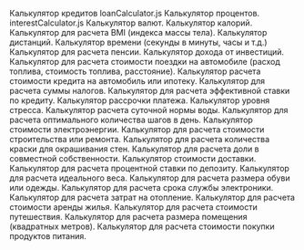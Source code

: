 
Калькулятор кредитов loanCalculator.js
Калькулятор процентов. interestCalculator.js
Калькулятор валют.
Калькулятор калорий.
Калькулятор для расчета BMI (индекса массы тела).
Калькулятор дистанций.
Калькулятор времени (секунды в минуты, часы и т.д.)
Калькулятор для расчета пенсии.
Калькулятор дохода от инвестиций.
Калькулятор для расчета стоимости поездки на автомобиле (расход топлива, стоимость топлива, расстояние).
Калькулятор расчета стоимости кредита на автомобиль или ипотеку.
Калькулятор для расчета суммы налогов.
Калькулятор для расчета эффективной ставки по кредиту.
Калькулятор рассрочки платежа.
Калькулятор уровня стресса.
Калькулятор расчета суточной нормы воды.
Калькулятор для расчета оптимального количества шагов в день.
Калькулятор стоимости электроэнергии.
Калькулятор для расчета стоимости строительства или ремонта.
Калькулятор для расчета количества краски для окрашивания стен.
Калькулятор для расчета доли в совместной собственности.
Калькулятор стоимости доставки.
Калькулятор для расчета процентной ставки по депозиту.
Калькулятор для расчета идеального веса.
Калькулятор для расчета размера обуви или одежды.
Калькулятор для расчета срока службы электроники.
Калькулятор для расчета затрат на отопление.
Калькулятор для расчета стоимости аренды жилья.
Калькулятор для расчета стоимости путешествия.
Калькулятор для расчета размера помещения (квадратных метров).
Калькулятор для расчета стоимости покупки продуктов питания.